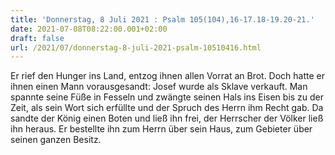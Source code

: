 ```yaml
---
title: 'Donnerstag, 8 Juli 2021 : Psalm 105(104),16-17.18-19.20-21.'
date: 2021-07-08T08:22:00.001+02:00
draft: false
url: /2021/07/donnerstag-8-juli-2021-psalm-10510416.html
---
```


Er rief den Hunger ins Land, entzog ihnen allen Vorrat an Brot. Doch hatte er ihnen einen Mann vorausgesandt: Josef wurde als Sklave verkauft. Man spannte seine Füße in Fesseln und zwängte seinen Hals ins Eisen bis zu der Zeit, als sein Wort sich erfüllte und der Spruch des Herrn ihm Recht gab. Da sandte der König einen Boten und ließ ihn frei, der Herrscher der Völker ließ ihn heraus. Er bestellte ihn zum Herrn über sein Haus, zum Gebieter über seinen ganzen Besitz.